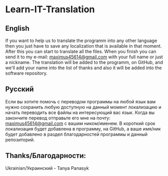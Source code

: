 Learn-IT-Translation
====================
English
--------------

If you want to help us to translate the programm into any other language then you just have to save any localization that is available in that moment. After this you can start to translate all the files. When you finish you can send it to my e-mail: maximus45614@gmail.com with your full name or just a nickname. The translation will be added to the programm, on GitHub, and we'll add your name into the list of thanks and also it will be added into the software repository.

Русский
--------------

Если вы хотите помочь с переводом программы на любой язык вам нужно сохранить любую доступную на данный момент локализацию и начать переводить все файлы на интересующий вас язык. Когда вы закончите перевод отправьте его мне на почту: maximus45614@gmail.com с вашим ником/именем. В короткий срок локализация будет добавлена в программу, на GitHub, а ваше имя/ник будет добавлено в раздел благодарностей программы и данный репозиторий.

Thanks/Благодарности:
--------------
Ukrainian/Украинский - Tanya Panasyk